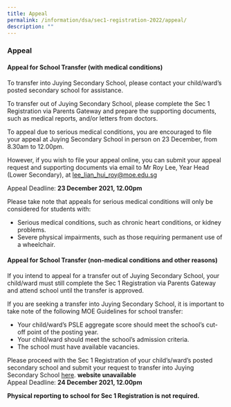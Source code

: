 ```yaml
---
title: Appeal
permalink: /information/dsa/sec1-registration-2022/appeal/
description: ""
---
```


### **Appeal**
#### **Appeal for School Transfer (with medical conditions)**
To transfer into Juying Secondary School, please contact your child/ward’s posted secondary school for assistance.

To transfer out of Juying Secondary School, please complete the Sec 1 Registration via Parents Gateway and prepare the supporting documents, such as medical reports, and/or letters from doctors.  

To appeal due to serious medical conditions, you are encouraged to file your appeal at Juying Secondary School in person on 23 December, from 8.30am to 12.00pm. 

However, if you wish to file your appeal online, you can submit your appeal request and supporting documents via email to Mr Roy Lee, Year Head (Lower Secondary), at [lee\_lian\_hui\_roy@moe.edu.sg](mailto:lee_lian_hui_roy@moe.edu.sg)  

Appeal Deadline: **23 December 2021, 12.00pm**

Please take note that appeals for serious medical conditions will only be considered for students with:
*   Serious medical conditions, such as chronic heart conditions, or kidney problems.
*   Severe physical impairments, such as those requiring permanent use of a wheelchair.

#### **Appeal for School Transfer (non-medical conditions and other reasons)**
If you intend to appeal for a transfer out of Juying Secondary School, your child/ward must still complete the Sec 1 Registration via Parents Gateway and attend school until the transfer is approved.  
  
If you are seeking a transfer into Juying Secondary School, it is important to take note of the following MOE Guidelines for school transfer:  
* Your child/ward’s PSLE aggregate score should meet the school’s cut-off point of the posting year.  
* Your child/ward should meet the school’s admission criteria.  
* The school must have available vacancies.  
  
Please proceed with the Sec 1 Registration of your child’s/ward’s posted secondary school and submit your request to transfer into Juying Secondary School [here](https://go.gov.sg/juyingappealfortransfer). **website unavailable**<br>
Appeal Deadline: **24 December 2021, 12.00pm**  
  
**Physical reporting to school for Sec 1 Registration is not required.**